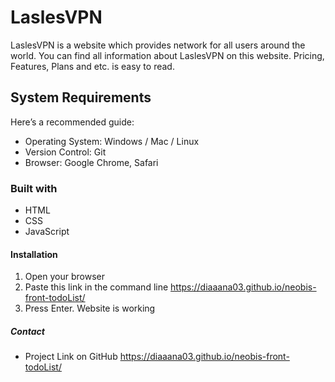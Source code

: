 # LaslesVPN

LaslesVPN is a website which provides network for all users around the world. You can find all information about LaslesVPN on this website. Pricing, Features, Plans and etc. is easy to read.

## System Requirements

Here’s a recommended guide:

- Operating System: Windows / Mac / Linux
- Version Control: Git
- Browser: Google Chrome, Safari

### Built with

- HTML
- CSS
- JavaScript

#### Installation

1.  Open your browser
2.  Paste this link in the command line https://diaaana03.github.io/neobis-front-todoList/
3.  Press Enter. Website is working

##### Contact

- Project Link on GitHub https://diaaana03.github.io/neobis-front-todoList/
